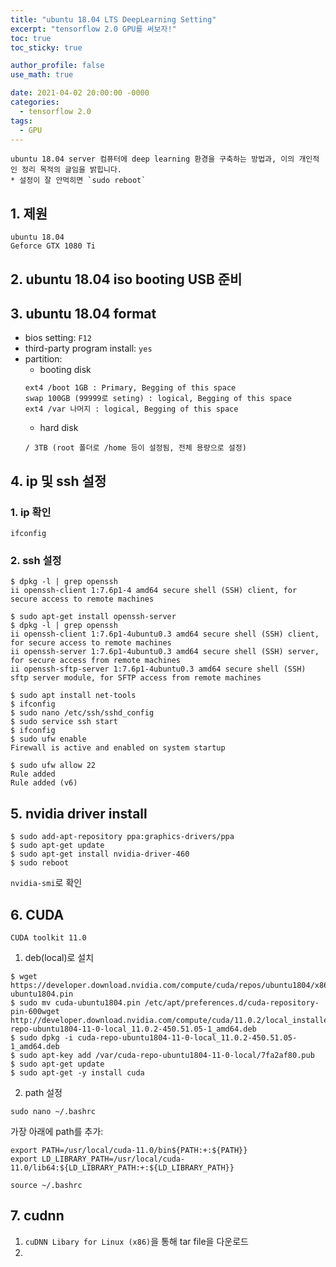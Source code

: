```yaml
---
title: "ubuntu 18.04 LTS DeepLearning Setting"
excerpt: "tensorflow 2.0 GPU를 써보자!"
toc: true
toc_sticky: true

author_profile: false
use_math: true

date: 2021-04-02 20:00:00 -0000
categories: 
  - tensorflow 2.0
tags:
  - GPU
---
```


	ubuntu 18.04 server 컴퓨터에 deep learning 환경을 구축하는 방법과, 이의 개인적인 정리 목적의 글임을 밝힙니다.
	* 설정이 잘 안먹히면 `sudo reboot`

## 1. 제원

```
ubuntu 18.04 
Geforce GTX 1080 Ti
```

## 2. ubuntu 18.04 iso booting USB 준비

## 3. ubuntu 18.04 format

- bios setting: `F12`
- third-party program install: `yes`
- partition:
	- booting disk
	```
	ext4 /boot 1GB : Primary, Begging of this space
	swap 100GB (99999로 seting) : logical, Begging of this space
	ext4 /var 나머지 : logical, Begging of this space
	```
	- hard disk
	```
	/ 3TB (root 폴더로 /home 등이 설정됨, 전체 용량으로 설정)
	```

## 4. ip 및 ssh 설정

### 1. ip 확인

`ifconfig`

### 2. ssh 설정

```
$ dpkg -l | grep openssh
ii openssh-client 1:7.6p1-4 amd64 secure shell (SSH) client, for secure access to remote machines

$ sudo apt-get install openssh-server
$ dpkg -l | grep openssh
ii openssh-client 1:7.6p1-4ubuntu0.3 amd64 secure shell (SSH) client, for secure access to remote machines
ii openssh-server 1:7.6p1-4ubuntu0.3 amd64 secure shell (SSH) server, for secure access from remote machines
ii openssh-sftp-server 1:7.6p1-4ubuntu0.3 amd64 secure shell (SSH) sftp server module, for SFTP access from remote machines

$ sudo apt install net-tools
$ ifconfig
$ sudo nano /etc/ssh/sshd_config
$ sudo service ssh start
$ ifconfig
$ sudo ufw enable
Firewall is active and enabled on system startup

$ sudo ufw allow 22
Rule added
Rule added (v6)
```

## 5. nvidia driver install

```
$ sudo add-apt-repository ppa:graphics-drivers/ppa
$ sudo apt-get update
$ sudo apt-get install nvidia-driver-460
$ sudo reboot
```
`nvidia-smi`로 확인

## 6. CUDA

```
CUDA toolkit 11.0 
```

1. deb(local)로 설치
```
$ wget https://developer.download.nvidia.com/compute/cuda/repos/ubuntu1804/x86_64/cuda-ubuntu1804.pin
$ sudo mv cuda-ubuntu1804.pin /etc/apt/preferences.d/cuda-repository-pin-600wget http://developer.download.nvidia.com/compute/cuda/11.0.2/local_installers/cuda-repo-ubuntu1804-11-0-local_11.0.2-450.51.05-1_amd64.deb
$ sudo dpkg -i cuda-repo-ubuntu1804-11-0-local_11.0.2-450.51.05-1_amd64.deb
$ sudo apt-key add /var/cuda-repo-ubuntu1804-11-0-local/7fa2af80.pub
$ sudo apt-get update
$ sudo apt-get -y install cuda
```

2. path 설정
```
sudo nano ~/.bashrc
```
가장 아래에 path를 추가:
```
export PATH=/usr/local/cuda-11.0/bin${PATH:+:${PATH}}
export LD_LIBRARY_PATH=/usr/local/cuda-11.0/lib64:${LD_LIBRARY_PATH:+:${LD_LIBRARY_PATH}}
```

```
source ~/.bashrc
```

## 7. cudnn

1. `cuDNN Libary for Linux (x86)`을 통해 tar file을 다운로드
2. 

<!--stackedit_data:
eyJoaXN0b3J5IjpbMzY4MDY1MjM5XX0=
-->